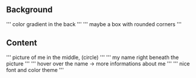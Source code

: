 ## Background
'''
color gradient in the back
'''
'''
maybe a box with rounded corners
'''
## Content
'''
picture of me in the middle, (circle)
'''
'''
my name right beneath the picture
'''
'''
hover over the name -> more informations about me
'''
'''
nice font and color theme
'''